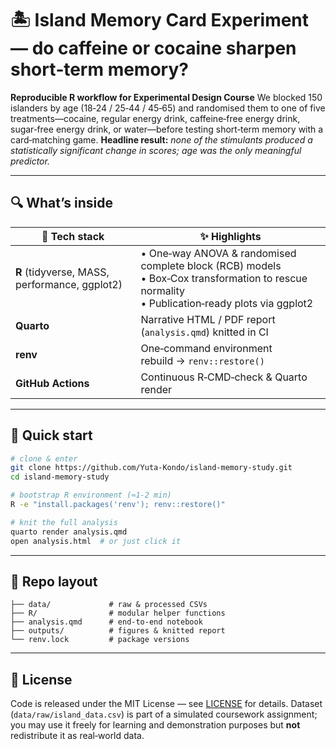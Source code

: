 # 🏝️ Island Memory Card Experiment — do caffeine or cocaine sharpen short‑term memory?

**Reproducible R workflow for Experimental Design Course**
We blocked 150 islanders by age (18‑24 / 25‑44 / 45‑65) and randomised them to one of five treatments—cocaine, regular energy drink, caffeine‑free energy drink, sugar‑free energy drink, or water—before testing short‑term memory with a card‑matching game.
**Headline result:** *none of the stimulants produced a statistically significant change in scores; age was the only meaningful predictor.*

---

## 🔍 What’s inside

| 🔧 Tech stack                                 | ✨ Highlights                                                                                                                                          |
| --------------------------------------------- | ----------------------------------------------------------------------------------------------------------------------------------------------------- |
| **R** (tidyverse, MASS, performance, ggplot2) | • One‑way ANOVA & randomised complete block (RCB) models  <br>• Box‑Cox transformation to rescue normality  <br>• Publication‑ready plots via ggplot2 |
| **Quarto**                                    | Narrative HTML / PDF report (`analysis.qmd`) knitted in CI                                                                                            |
| **renv**                                      | One‑command environment rebuild → `renv::restore()`                                                                                                   |
| **GitHub Actions**                            | Continuous R‑CMD‑check & Quarto render                                                                                                                |

---

## 🚀 Quick start

```bash
# clone & enter
git clone https://github.com/Yuta-Kondo/island-memory-study.git
cd island-memory-study

# bootstrap R environment (≈1‑2 min)
R -e "install.packages('renv'); renv::restore()"

# knit the full analysis
quarto render analysis.qmd
open analysis.html  # or just click it
```

---

## 📂 Repo layout

```
├── data/             # raw & processed CSVs
├── R/                # modular helper functions
├── analysis.qmd      # end‑to‑end notebook
├── outputs/          # figures & knitted report
└── renv.lock         # package versions
```

---

## 📜 License

Code is released under the MIT License — see [LICENSE](LICENSE) for details.
Dataset (`data/raw/island_data.csv`) is part of a simulated coursework assignment; you may use it freely for learning and demonstration purposes but **not** redistribute it as real‑world data.